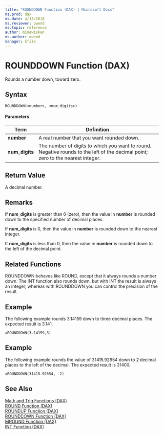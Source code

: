 ```yaml
---
title: "ROUNDDOWN Function (DAX) | Microsoft Docs"
ms.prod: dax
ms.date: 4/13/2018
ms.reviewer: owend
ms.topic: reference
author: minewiskan
ms.author: owend
manager: kfile
---
```

# ROUNDDOWN Function (DAX)
Rounds a number down, toward zero.  
  
## Syntax  
  
```  
ROUNDDOWN(<number>, <num_digits>)  
```  
  
#### Parameters  
  
|Term|Definition|  
|--------|--------------|  
|**number**|A real number that you want rounded down.|  
|**num_digits**|The number of digits to which you want to round. Negative rounds to the left of the decimal point; zero to the nearest integer.|  
  
## Return Value  
A decimal number.  
  
## Remarks  
If **num_digits** is greater than 0 (zero), then the value in **number** is rounded down to the specified number of decimal places.  
  
If **num_digits** is 0, then the value in **number** is rounded down to the nearest integer.  
  
If **num_digits** is less than 0, then the value in **number** is rounded down to the left of the decimal point.  
  
## Related Functions  
ROUNDDOWN behaves like ROUND, except that it always rounds a number down. The INT function also rounds down, but with INT the result is always an integer, whereas with ROUNDDOWN you can control the precision of the result.  
  
## Example  
The following example rounds 3.14159 down to three decimal places. The expected result is 3.141.  
  
```  
=ROUNDDOWN(3.14159,3)  
```  
  
## Example  
The following example rounds the value of 31415.92654 down to 2 decimal places to the left of the decimal. The expected result is 31400.  
  
```  
=ROUNDDOWN(31415.92654, -2)  
```  
  
## See Also  
[Math and Trig Functions &#40;DAX&#41;](math-and-trig-functions-dax.md)  
[ROUND Function &#40;DAX&#41;](round-function-dax.md)  
[ROUNDUP Function &#40;DAX&#41;](roundup-function-dax.md)  
[ROUNDDOWN Function &#40;DAX&#41;](rounddown-function-dax.md)  
[MROUND Function &#40;DAX&#41;](mround-function-dax.md)  
[INT Function &#40;DAX&#41;](int-function-dax.md)  
  
